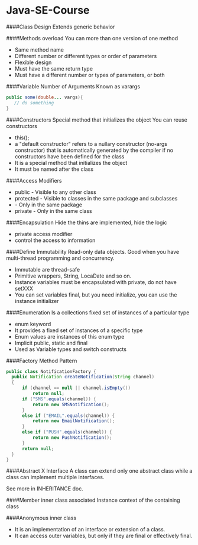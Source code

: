 # Java-SE-Course

####Class Design
Extends generic behavior

####Methods overload
You can more than one version of one method
 - Same method name
 - Different number or different types or order of parameters
 - Flexible design
 - Must have the same return type
 - Must have a different number or types of parameters, or both
 
####Variable Number of Arguments
Known as varargs

 ```java
 public some(double... vargs){
    // do something
 }
 ```
 
####Constructors
Special method that initializes the object
You can reuse constructors
 - this(<other constructor parameters>);
 - a "default constructor" refers to a nullary constructor (no-args constructor) that is automatically generated by the compiler if no constructors have been defined for the class
 - It is a special method that initializes the object
 - It must be named after the class 

####Access Modifiers
 - public - Visible to any other class
 - protected - Visible to classes in the same package and subclasses
 - <default> - Only in the same package
 - private - Only in the same class
 
####Encapsulation
Hide the thins are implemented, hide the logic
 - private access modifier
 - control the access to information
 
####Define Immutability
Read-only data objects.
Good when you have multi-thread programming and concurrency.

 - Immutable are thread-safe
 - Primitive wrappers, String, LocaDate and so on.
 - Instance variables must be encapsulated with private, do not have setXXX
 - You can set variables final, but you need initialize, you can use the instance initializer
 
####Enumeration
Is a collections fixed set of instances of a particular type
 - enum keyword
 - It provides a fixed set of instances of a specific type
 - Enum values are instances of this enum type
 - Implicit public, static and final
 - Used as Variable types and switch constructs
 
####Factory Method Pattern
  ```java
public class NotificationFactory {
    public Notification createNotification(String channel)
    {
        if (channel == null || channel.isEmpty())
            return null;
        if ("SMS".equals(channel)) {
            return new SMSNotification();
        }
        else if ("EMAIL".equals(channel)) {
            return new EmailNotification();
        }
        else if ("PUSH".equals(channel)) {
            return new PushNotification();
        }
        return null;
    }
}
 ```
 
####Abstract X Interface
A class can extend only one abstract class while a class can implement multiple interfaces.

See more in INHERITANCE doc.

####Member inner class associated
Instance context of the containing class

####Anonymous inner class
 - It is an implementation of an interface or extension of a class.
 - It can access outer variables, but only if they are final or effectively final.

